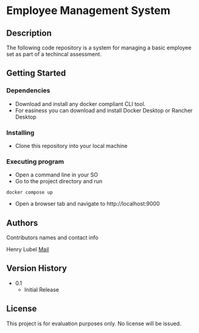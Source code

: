 # Employee Management System

## Description

The following code repository is a system for managing a basic employee set
as part of a techincal assessment.

## Getting Started

### Dependencies

* Download and install any docker compliant CLI tool.
* For easiness you can download and install Docker Desktop or Rancher Desktop

### Installing

* Clone this repository into your local machine

### Executing program

* Open a command line in your SO
* Go to the project directory and run 

```
docker compose up
```

* Open a browser tab and navigate to http://localhost:9000

## Authors

Contributors names and contact info

Henry Lubel [Mail](mailto:henrylubel@gmail.com)

## Version History

* 0.1
    * Initial Release

## License

This project is for evaluation purposes only. No license will be issued.